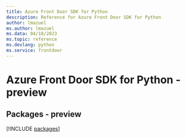 ```yaml
---
title: Azure Front Door SDK for Python
description: Reference for Azure Front Door SDK for Python
author: lmazuel
ms.author: lmazuel
ms.data: 04/18/2023
ms.topic: reference
ms.devlang: python
ms.service: frontdoor
---
```

# Azure Front Door SDK for Python - preview
## Packages - preview
[!INCLUDE [packages](front-door-index.md)]